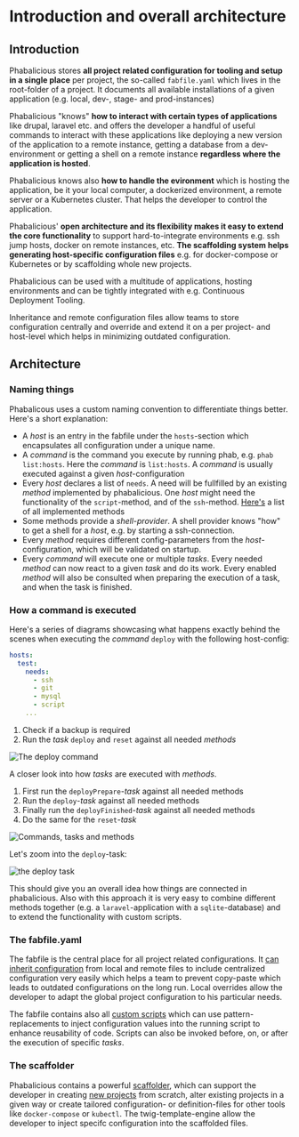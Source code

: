 # Introduction and overall architecture

## Introduction

Phabalicious stores **all project related configuration for tooling and setup in a single place** per project, the so-called `fabfile.yaml` which lives in the root-folder of a project. It documents all available installations of a given application (e.g. local, dev-, stage- and prod-instances)

Phabalicious "knows" **how to interact with certain types of applications** like drupal, laravel etc. and offers the developer a handful of useful commands to interact with these applications like deploying a new version of the application to a remote instance, getting a database from a dev-environment or getting a shell on a remote instance **regardless where the application is hosted**.

Phabalicious knows also **how to handle the evironment** which is hosting the application, be it your local computer, a dockerized environment, a remote server or a Kubernetes cluster. That helps the developer to control the application.

Phabalicious' **open architecture and its flexibility makes it easy to extend the core functionality** to support hard-to-integrate environments e.g. ssh jump hosts, docker on remote instances, etc. **The scaffolding system helps generating host-specific configuration files** e.g. for docker-compose or Kubernetes or by scaffolding whole new projects.

Phabalicious can be used with a multitude of applications, hosting environments and can be tightly integrated with e.g. Continuous Deployment Tooling.

Inheritance and remote configuration files allow teams to store configuration centrally and override and extend it on a per project- and host-level which helps in minimizing outdated configuration.

## Architecture

### Naming things

Phabalicous uses a custom naming convention to differentiate things better. Here's a short explanation:

* A _host_ is an entry in the fabfile under the `hosts`-section which encapsulates all configuration under a unique name.
* A _command_ is the command you execute by running phab, e.g. `phab list:hosts`. Here the _command_ is `list:hosts`. A _command_ is usually executed against a given _host_-configuration
* Every _host_ declares a list of `needs`. A need will be fullfilled by an existing _method_ implemented by phabalicious. One _host_ might need the functionality of the `script`-method, and of the `ssh`-method. [Here's](../configuration.md#needs) a list of all implemented methods
* Some methods provide a _shell-provider_. A shell provider knows "how" to get a shell for a _host_, e.g. by starting a ssh-connection.
* Every _method_ requires different config-parameters from the _host_-configuration, which will be validated on startup.
* Every _command_ will execute one or multiple _tasks_. Every needed _method_ can now react to a given _task_ and do its work. Every enabled _method_ will also be consulted when preparing the execution of a task, and when the task is finished.

### How a command is executed
Here's a series of diagrams showcasing what happens exactly behind the scenes when executing the _command_ `deploy`  with the following host-config:

```yaml
hosts:
  test:
    needs:
	  - ssh
	  - git
	  - mysql
	  - script
    ...
```

1. Check if a backup is required
2. Run the _task_ `deploy` and `reset` against all needed _methods_

![The deploy command](./deploy-command.png)

A closer look into how _tasks_ are executed with _methods_.
1. First run the `deployPrepare`-_task_ against all needed methods
2. Run the `deploy`-_task_ against all needed methods
3. Finally run the `deployFinished`-_task_ against all needed methods
4. Do the same for the `reset`-_task_

![Commands, tasks and methods](./commands-and-tasks.png)

Let's zoom into the `deploy`-task:

![the deploy task](./deploy-task.png)

This should give you an overall idea how things are connected in phabalicious. Also with this approach it is very easy to combine different methods together (e.g. a `laravel`-application with a `sqlite`-database) and to extend the functionality with custom scripts.

### The fabfile.yaml

The fabfile is the central place for all project related configurations. It [can inherit configuration](../inheritance.md) from local and remote files to include centralized configuration very easily which helps a team to prevent copy-paste which leads to outdated configurations on the long run. Local overrides allow the developer to adapt the global project configuration to his particular needs.

The fabfile contains also all [custom scripts](../scripts.md) which can use pattern-replacements to inject configuration values into the running script to enhance reusability of code. Scripts can also be invoked before, on, or after the execution of specific _tasks_.

### The scaffolder

Phabalicious contains a powerful [scaffolder](../scaffolder.md), which can support the developer in creating [new projects](../app-scaffold.md) from scratch, alter existing projects in a given way or create tailored configuration- or definition-files for other tools like `docker-compose` or `kubectl`. The twig-template-engine allow the developer to inject specifc configuration into the scaffolded files.

